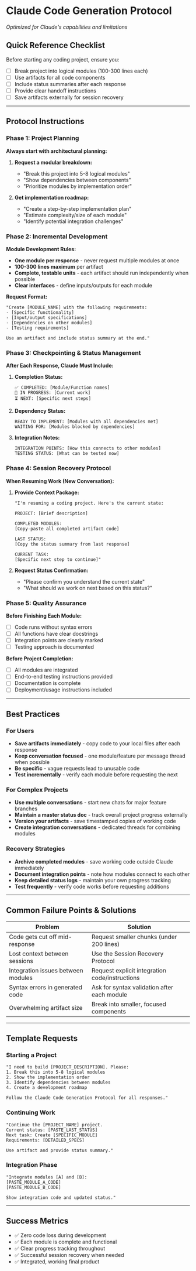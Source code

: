 # Claude Code Generation Protocol

*Optimized for Claude's capabilities and limitations*

## Quick Reference Checklist

Before starting any coding project, ensure you:

- [ ] Break project into logical modules (100-300 lines each)
- [ ] Use artifacts for all code components
- [ ] Include status summaries after each response
- [ ] Provide clear handoff instructions
- [ ] Save artifacts externally for session recovery

---

## Protocol Instructions

### Phase 1: Project Planning

**Always start with architectural planning:**

1. **Request a modular breakdown:**
   - "Break this project into 5-8 logical modules"
   - "Show dependencies between components"
   - "Prioritize modules by implementation order"

2. **Get implementation roadmap:**
   - "Create a step-by-step implementation plan"
   - "Estimate complexity/size of each module"
   - "Identify potential integration challenges"

### Phase 2: Incremental Development

**Module Development Rules:**

- **One module per response** - never request multiple modules at once
- **100-300 lines maximum** per artifact
- **Complete, testable units** - each artifact should run independently when possible
- **Clear interfaces** - define inputs/outputs for each module

**Request Format:**

```
"Create [MODULE_NAME] with the following requirements:
- [Specific functionality]
- [Input/output specifications]
- [Dependencies on other modules]
- [Testing requirements]

Use an artifact and include status summary at the end."
```

### Phase 3: Checkpointing & Status Management

**After Each Response, Claude Must Include:**

1. **Completion Status:**

   ```
   ✅ COMPLETED: [Module/Function names]
   🔄 IN PROGRESS: [Current work]
   ⏳ NEXT: [Specific next steps]
   ```

2. **Dependency Status:**

   ```
   READY TO IMPLEMENT: [Modules with all dependencies met]
   WAITING FOR: [Modules blocked by dependencies]
   ```

3. **Integration Notes:**

   ```
   INTEGRATION POINTS: [How this connects to other modules]
   TESTING STATUS: [What can be tested now]
   ```

### Phase 4: Session Recovery Protocol

**When Resuming Work (New Conversation):**

1. **Provide Context Package:**

   ```
   "I'm resuming a coding project. Here's the current state:

   PROJECT: [Brief description]
   
   COMPLETED MODULES:
   [Copy-paste all completed artifact code]
   
   LAST STATUS:
   [Copy the status summary from last response]
   
   CURRENT TASK:
   [Specific next step to continue]"
   ```

2. **Request Status Confirmation:**
   - "Please confirm you understand the current state"
   - "What should we work on next based on this status?"

### Phase 5: Quality Assurance

**Before Finishing Each Module:**

- [ ] Code runs without syntax errors
- [ ] All functions have clear docstrings
- [ ] Integration points are clearly marked
- [ ] Testing approach is documented

**Before Project Completion:**

- [ ] All modules are integrated
- [ ] End-to-end testing instructions provided
- [ ] Documentation is complete
- [ ] Deployment/usage instructions included

---

## Best Practices

### For Users

- **Save artifacts immediately** - copy code to your local files after each response
- **Keep conversation focused** - one module/feature per message thread when possible
- **Be specific** - vague requests lead to unusable code
- **Test incrementally** - verify each module before requesting the next

### For Complex Projects

- **Use multiple conversations** - start new chats for major feature branches
- **Maintain a master status doc** - track overall project progress externally
- **Version your artifacts** - save timestamped copies of working code
- **Create integration conversations** - dedicated threads for combining modules

### Recovery Strategies

- **Archive completed modules** - save working code outside Claude immediately
- **Document integration points** - note how modules connect to each other
- **Keep detailed status logs** - maintain your own progress tracking
- **Test frequently** - verify code works before requesting additions

---

## Common Failure Points & Solutions

| **Problem** | **Solution** |
|-------------|-------------|
| Code gets cut off mid-response | Request smaller chunks (under 200 lines) |
| Lost context between sessions | Use the Session Recovery Protocol |
| Integration issues between modules | Request explicit integration code/instructions |
| Syntax errors in generated code | Ask for syntax validation after each module |
| Overwhelming artifact size | Break into smaller, focused components |

---

## Template Requests

### Starting a Project

```
"I need to build [PROJECT_DESCRIPTION]. Please:
1. Break this into 5-8 logical modules
2. Show the implementation order
3. Identify dependencies between modules
4. Create a development roadmap

Follow the Claude Code Generation Protocol for all responses."
```

### Continuing Work

```
"Continue the [PROJECT_NAME] project. 
Current status: [PASTE_LAST_STATUS]
Next task: Create [SPECIFIC_MODULE]
Requirements: [DETAILED_SPECS]

Use artifact and provide status summary."
```

### Integration Phase

```
"Integrate modules [A] and [B]:
[PASTE_MODULE_A_CODE]
[PASTE_MODULE_B_CODE]

Show integration code and updated status."
```

---

## Success Metrics

- ✅ Zero code loss during development
- ✅ Each module is complete and functional
- ✅ Clear progress tracking throughout
- ✅ Successful session recovery when needed
- ✅ Integrated, working final product

